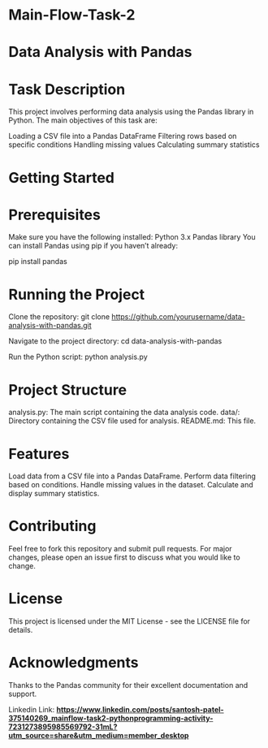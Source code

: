 # Main-Flow-Task-2

# Data Analysis with Pandas

# Task Description
This project involves performing data analysis using the Pandas library in Python. The main objectives of this task are:

 Loading a CSV file into a Pandas DataFrame
 Filtering rows based on specific conditions
 Handling missing values
 Calculating summary statistics

# Getting Started
 
# Prerequisites
Make sure you have the following installed:
 Python 3.x
 Pandas library
You can install Pandas using pip if you haven’t already:

pip install pandas

# Running the Project
 Clone the repository:
git clone https://github.com/yourusername/data-analysis-with-pandas.git

 Navigate to the project directory:
cd data-analysis-with-pandas

 Run the Python script:
python analysis.py

# Project Structure
 analysis.py: The main script containing the data analysis code.
 data/: Directory containing the CSV file used for analysis.
 README.md: This file.

# Features
 Load data from a CSV file into a Pandas DataFrame.
 Perform data filtering based on conditions.
 Handle missing values in the dataset.
 Calculate and display summary statistics.

# Contributing
Feel free to fork this repository and submit pull requests. For major changes, please open an issue first to discuss what you would like to change.

# License
This project is licensed under the MIT License - see the LICENSE file for details.

# Acknowledgments
Thanks to the Pandas community for their excellent documentation and support.

Linkedin Link: **https://www.linkedin.com/posts/santosh-patel-375140269_mainflow-task2-pythonprogramming-activity-7231273895985569792-31mL?utm_source=share&utm_medium=member_desktop**
